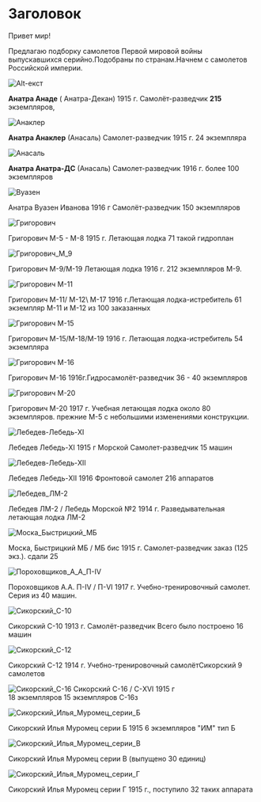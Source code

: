 # Заголовок

Привет мир!

Предлагаю подборку самолетов Первой мировой  войны выпускавшихся серийно.Подобраны по странам.Начнем с самолетов Российской империи.  

![Alt-екст](./samolet.jpg "Анаде")

**Анатра Анаде** ( Анатра-Декан) 1915 г.  Самолёт-разведчик **215** экземпляров,
 
 ![Анаклер](./Анаклер.jpg "Анаклер")

 **Анатра Анаклер** (Анасаль) Самолет-разведчик    1915 г. 24 экземпляра

 ![Анасаль](./Анасаль.jpg "Анасаль")

**Анатра Анатра-ДС** (Анасаль) Самолет-разведчик    1916 г. более 100 экземпляров

 ![Вуазен](./Вуазен.jpg "Вуазен")

 Анатра Вуазен Иванова  1916 г Самолёт-разведчик  150 экземпляров 

 ![Григорович](./Григорович%20М-5%20-%20М-8.jpg "Григорович М-5")

 Григорович М-5 - М-8    1915 г. Летающая лодка   71 такой гидроплан

 ![Григорович_M_9](./Григорович_М-9.jpg "Григорович_M9")

 Григорович М-9/М-19 Летающая лодка  1916 г.  212 экземпляров М-9.

 ![Григорович М-11](./Григорович%20М-11.jpg "Григорович М-11")

 Григорович М-11/ М-12\ М-17
 1916 г.Летающая лодка-истребитель
61 экземпляр М-11 и М-12 из 100 заказанных

 ![Григорович М-15](./Григорович%20М-15.jpg "Григорович М-15")

Григорович М-15/М-18/М-19
1916 г. Летающая лодка-истребитель     54 экземпляра

 ![Григорович М-16](./Григорович%20М-16.png "Григорович М-16")

Григорович М-16    1916г.Гидросамолёт-разведчик
36 - 40 экземпляров

 ![Григорович М-20](./Григорович%20М-20.jpg "Григорович М-20")

Григорович М-20  1917 г.  Учебная летающая лодка около 80 экземпляров. прежние М-5 с небольшими изменениями конструкции.

 ![Лебедев-Лебедь-XI](./Лебедев-Лебедь-XI.jpg "Лебедев-Лебедь-XI")

Лебедев Лебедь-XI 1915 г  Морской
Самолет-разведчик 15 машин

 ![Лебедев-Лебедь-XII](./Лебедев-Лебедь-XII.png "Лебедев-Лебедь-XII")

Лебедев Лебедь-XII    1916 Фронтовой самолет 216 аппаратов

![Лебедев_ЛМ-2](./Лебедев_ЛМ-2.jpg "Лебедев_ЛМ-2")

Лебедев ЛМ-2 / Лебедь Морской №2    1914 г. Разведывательная летающая лодка ЛМ-2 

![Моска_Быстрицкий_МБ](./Моска_Быстрицкий_МБ.jpg "Моска_Быстрицкий_МБ")

Моска, Быстрицкий МБ / МБ бис   1915 г.  Самолет-разведчик  заказ
 (125 экз.). сдали 25

 ![Пороховщиков_А_А_П-IV](./Пороховщиков_А_А_П-IV.jpg "Пороховщиков_А_А_П-IV")

 Пороховщиков А.А. П-IV / П-VI  1917 г. Учебно-тренировочный самолет. Серия из 40 машин. 

 ![Сикорский_С-10](./Сикорский_С-10.jpg "Сикорский_С-10")

Сикорский С-10  1913 г.    Самолёт-разведчик Всего было построено 16 машин

  ![Сикорский_С-12](./Сикорский_С-12.jpg "Сикорский_С-12")

Сикорский С-12   1914 г.     Учебно-тренировочный самолётСикорский 9 самолетов

  ![Сикорский_С-16](./Сикорский_С-16.jpg "Сикорский_С-16")
Сикорский С-16 / С-XVI    1915 г  
18 экземпляров 15 экземпляров С-16з

 ![Сикорский_Илья_Муромец_серии_Б](./Сикорский_Илья_Муромец_серии_Б.jpg "Сикорский_Илья_Муромец_серии_Б")

Сикорский Илья Муромец серии Б 1915   6 экземпляров "ИМ" тип Б

 ![Сикорский_Илья_Муромец_серии_В](./Сикорский_Илья_Муромец_серии_В.jpg "Сикорский_Илья_Муромец_серии_В")

Сикорский Илья Муромец серии В (выпущено 30 единиц)

 ![Сикорский_Илья_Муромец_серии_Г](./Сикорский_Илья_Муромец_серии_Г.jpg "Сикорский_Илья_Муромец_серии_Г")

Сикорский Илья Муромец серии Г   1915 г., поступило 32 таких аппарата